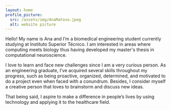 ```yaml
---
layout: home
profile_picture:
  src: /assets/img/AnaMatoso.jpeg
  alt: website picture
---
```


<p>
Hello! My name is Ana and I’m a biomedical engineering student currently studying at Instituto Superior Técnico. I am interested in areas where computing meets biology thus having developed my master's thesis in computational neuroscience.
</p>

<p>I love to learn and face new challenges since I am a very curious person. As an engineering graduate, I’ve acquired several skills throughout my progress, such as being proactive, organized, determined, and motivated to do a project even when faced with a conundrum. Besides, I consider myself a creative person that loves to brainstorm and discuss new ideas.</p>

<p>That being said, I aspire to make a difference in people’s lives by using technology and applying it to the healthcare field.</p>


